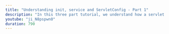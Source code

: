 ```yaml
---
title: "Understanding init, service and ServletConfig - Part 1"
description: "In this three part tutorial, we understand how a servlet is initialized, the methods that get called and the objects used on initialization and execution."
youtube: "ji_N8pspwn0"
duration: 790
---
```

